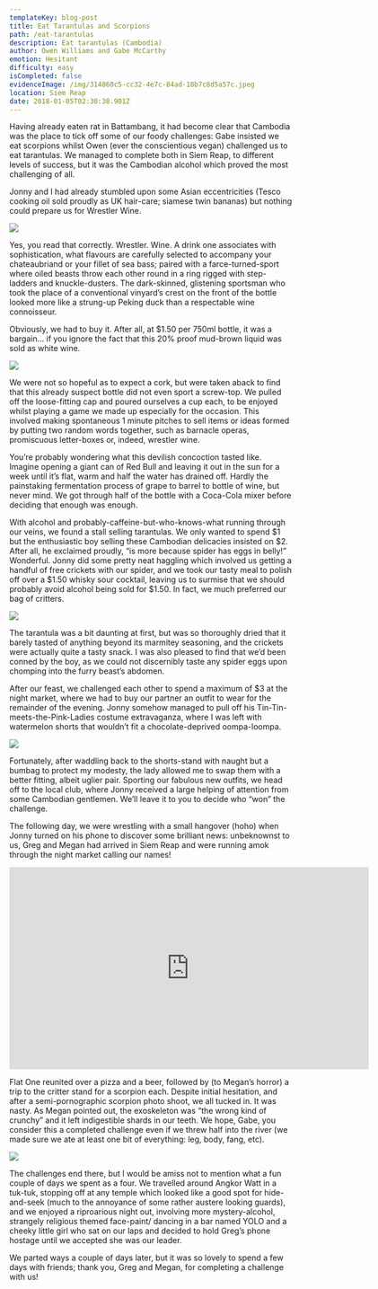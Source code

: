 ```yaml
---
templateKey: blog-post
title: Eat Tarantulas and Scorpions
path: /eat-tarantulas
description: Eat tarantulas (Cambodia)
author: Owen Williams and Gabe McCarthy
emotion: Hesitant
difficulty: easy
isCompleted: false
evidenceImage: /img/314860c5-cc32-4e7c-84ad-10b7c8d5a57c.jpeg
location: Siem Reap
date: 2018-01-05T02:30:38.901Z
---
```

Having already eaten rat in Battambang, it had become clear that Cambodia was the place to tick off some of our foody challenges: Gabe insisted we eat scorpions whilst Owen (ever the conscientious vegan) challenged us to eat tarantulas. We managed to complete both in Siem Reap, to different levels of success, but it was the Cambodian alcohol which proved the most challenging of all.

Jonny and I had already stumbled upon some Asian eccentricities (Tesco cooking oil sold proudly as UK hair-care; siamese twin bananas) but nothing could prepare us for Wrestler Wine.

![](/img/228c4627-efaa-4daf-b6cc-db2fcab7f6a3.jpeg)

Yes, you read that correctly. Wrestler. Wine. A drink one associates with sophistication, what flavours are carefully selected to accompany your chateaubriand or your fillet of sea bass; paired with a farce-turned-sport where oiled beasts throw each other round in a ring rigged with step-ladders and knuckle-dusters. The dark-skinned, glistening sportsman who took the place of a conventional vinyard’s crest on the front of the bottle looked more like a strung-up Peking duck than a respectable wine connoisseur.

Obviously, we had to buy it. After all, at $1.50 per 750ml bottle, it was a bargain... if you ignore the fact that this 20% proof mud-brown liquid was sold as white wine. 

![](/img/79e1ff4c-9817-453b-abba-9fc310c65c48.jpeg)

We were not so hopeful as to expect a cork, but were taken aback to find that this already suspect bottle did not even sport a screw-top. We pulled off the loose-fitting cap and poured ourselves a cup each, to be enjoyed whilst playing a game we made up especially for the occasion. This involved making spontaneous 1 minute pitches to sell items or ideas formed by putting two random words together, such as barnacle operas, promiscuous letter-boxes or, indeed, wrestler wine.

You’re probably wondering what this devilish concoction tasted like. Imagine opening a giant can of Red Bull and leaving it out in the sun for a week until it’s flat, warm and half the water has drained off. Hardly the painstaking fermentation process of grape to barrel to bottle of wine, but never mind. We got through half of the bottle with a Coca-Cola mixer before deciding that enough was enough.

With alcohol and probably-caffeine-but-who-knows-what running through our veins, we found a stall selling tarantulas. We only wanted to spend $1 but the enthusiastic boy selling these Cambodian delicacies insisted on $2. After all, he exclaimed proudly, “is more because spider has eggs in belly!” Wonderful. Jonny did some pretty neat haggling which involved us getting a handful of free crickets with our spider, and we took our tasty meal to polish off over a $1.50 whisky sour cocktail, leaving us to surmise that we should probably avoid alcohol being sold for $1.50. In fact, we much preferred our bag of critters.

![](/img/314860c5-cc32-4e7c-84ad-10b7c8d5a57c.jpeg)

The tarantula was a bit daunting at first, but was so thoroughly dried that it barely tasted of anything beyond its marmitey seasoning, and the crickets were actually quite a tasty snack. I was also pleased to find that we’d been conned by the boy, as we could not discernibly taste any spider eggs upon chomping into the furry beast’s abdomen.

After our feast, we challenged each other to spend a maximum of $3 at the night market, where we had to buy our partner an outfit to wear for the remainder of the evening. Jonny somehow managed to pull off his Tin-Tin-meets-the-Pink-Ladies costume extravaganza, where I was left with watermelon shorts that wouldn’t fit a chocolate-deprived oompa-loompa.

![](/img/e7028154-d8f3-4337-8bc5-8d83baf665f6.jpeg)

Fortunately, after waddling back to the shorts-stand with naught but a bumbag to protect my modesty, the lady allowed me to swap them with a better fitting, albeit uglier pair. Sporting our fabulous new outfits, we head off to the local club, where Jonny received a large helping of attention from some Cambodian gentlemen. We’ll leave it to you to decide who “won” the challenge.

The following day, we were wrestling with a small hangover (hoho) when Jonny turned on his phone to discover some brilliant news: unbeknownst to us, Greg and Megan had arrived in Siem Reap and were running amok through the night market calling our names!

<iframe width="640" height="360" src="https://www.youtube.com/embed/Y1NB8iPjn5I" frameborder="0" allow="autoplay; encrypted-media" allowfullscreen></iframe>

Flat One reunited over a pizza and a beer, followed by (to Megan’s horror) a trip to the critter stand for a scorpion each. Despite initial hesitation, and after a semi-pornographic scorpion photo shoot, we all tucked in. It was nasty. As Megan pointed out, the exoskeleton was “the wrong kind of crunchy” and it left indigestible shards in our teeth. We hope, Gabe, you consider this a completed challenge even if we threw half into the river (we made sure we ate at least one bit of everything: leg, body, fang, etc).

![](/img/ed22ee6f-9455-40e4-854e-129d7bee33c7.jpeg)

The challenges end there, but I would be amiss not to mention what a fun couple of days we spent as a four. We travelled around Angkor Watt in a tuk-tuk, stopping off at any temple which looked like a good spot for hide-and-seek (much to the annoyance of some rather austere looking guards), and we enjoyed a riproarious night out, involving more mystery-alcohol, strangely religious themed face-paint/ dancing in a bar named YOLO and a cheeky little girl who sat on our laps and decided to hold Greg’s phone hostage until we accepted she was our leader.

We parted ways a couple of days later, but it was so lovely to spend a few days with friends; thank you, Greg and Megan, for completing a challenge with us!
